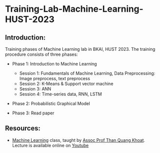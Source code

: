 # Training-Lab-Machine-Learning-HUST-2023

## Introduction:
Training phases of Machine Learning lab in BKAI, HUST 2023. The training procedure consists of three phases:
  - Phase 1: Introduction to Machine Learning
    - Session 1: Fundamentals of Machine Learning, Data Preprocessing: Image preprocess, text preprocess
    - Session 2: K-Means & Support vector machine
    - Session 3: ANN 
    - Session 4: Time-series data, RNN, LSTM
    
  - Phase 2: Probabilistic Graphical Model
  - Phase 3: Read paper

## Resources:
- [Machine Learning](https://bkai.ai/course/machine-learning-and-data-mining/) class, taught by [Assoc Prof Than Quang Khoat](https://users.soict.hust.edu.vn/khoattq/). Lecture is available online on [Youtube](https://www.youtube.com/playlist?list=PLaKukjQCR56ZRh2cAkweftiZCF2sTg11_)

